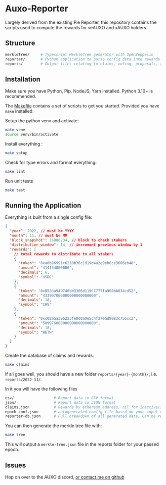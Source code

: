 # Auxo-Reporter

Largely derived from the existing Pie Reporter, this repository contains the scripts used to compute the rewards for veAUXO and xAUXO holders.

## Structure

```sh
merkleTree/     # Typescript MerkleTree generator with OpenZeppelin
reporter/       # Python application to parse config data into rewards database
reports/        # Output files relating to claims, voting, proposals, rewards and the final tree
```

## Installation

Make sure you have Python, Pip, NodeJS, Yarn installed. Python 3.10+ is recommended.

The [Makefile](./Makefile) contains a set of scripts to get you started. Provided you have `make` installed:

Setup the python venv and activate:

```sh
make venv
source venv/bin/activate
```

Install everything :

```sh
make setup
```

Check for type errors and format everything:

```sh
make lint
```

Run unit tests

```sh
make test
```

## Running the Application

Everything is built from a single config file:

```json
{
  "year": 2022, // must be YYYY
  "month": 11, // must be MM
  "block_snapshot": 16086234, // block to check stakers
  "distribution_window": 14, // increment previous window by 1
  "rewards": [
    // total rewards to distribute to all stakers
    {
      "token": "0xa0b86991c6218b36c1d19d4a2e9eb0ce3606eb48",
      "amount": "414134000000",
      "decimals": 6,
      "symbol": "USDC"
    },
    {
      "token": "0xD533a949740bb3306d119CC777fa900bA034cd52",
      "amount": "433907000000000000000000",
      "decimals": 18,
      "symbol": "CRV"
    },
    {
      "token": "0xc02aaa39b223fe8d0a0e5c4f27ead9083c756cc2",
      "amount": "509976000000000000000000",
      "decimals": 18,
      "symbol": "WETH"
    }
  ]
}
```

Create the database of claims and rewards:

```sh
make claims
```

If all goes well, you should have a new folder `reports/{year}-{month}/`, i.e. `reports/2022-11/`.

In it you will have the following files

```sh
csv/                  # Report data in CSV format
json/                 # Report data in JSON format
claims.json           # Rewards by ethereum address, nil for inactive/slashed users
epoch-conf.json       # autogenerated config file based on your input config file
reporter-db.json      # Full breakdown of all generated data. Can be readable by TinyDB
```

You can then generate the merkle tree file with:

```sh
make tree
```

This will output a `merkle-tree.json` file in the reports folder for your passed epoch.

## Issues

Hop on over to the AUXO discord, [or contact me on github](https://github.com/jordaniza)

